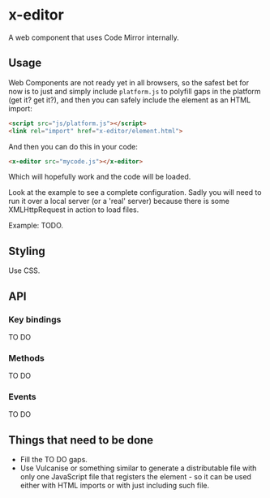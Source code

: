 # x-editor

A web component that uses Code Mirror internally.

## Usage

Web Components are not ready yet in all browsers, so the safest bet for now is to just and simply include `platform.js` to polyfill gaps in the platform (get it? get it?), and then you can safely include the element as an HTML import:

````html
<script src="js/platform.js"></script>
<link rel="import" href="x-editor/element.html">
````

And then you can do this in your code:

````html
<x-editor src="mycode.js"></x-editor>
````

Which will hopefully work and the code will be loaded.

Look at the example to see a complete configuration. Sadly you will need to run it over a local server (or a 'real' server) because there is some XMLHttpRequest in action to load files.

Example: TODO.

## Styling

Use CSS.

## API

### Key bindings

TO DO

### Methods

TO DO

### Events

TO DO

## Things that need to be done

* Fill the TO DO gaps.
* Use Vulcanise or something similar to generate a distributable file with only one JavaScript file that registers the element - so it can be used either with HTML imports or with just including such file.
